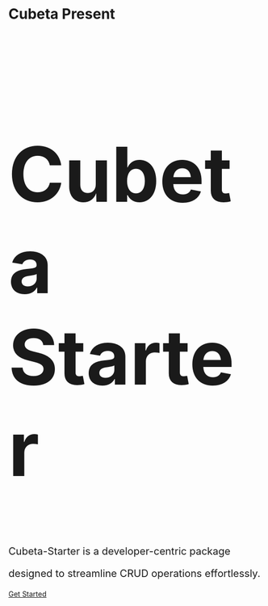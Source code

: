 <h1>Cubeta Present</h1>

<h1 style="font-size: 150px">Cubeta Starter</h1>

<p style="font-size: 20px">
Cubeta-Starter is a developer-centric package 
</p>
<p style="font-size: 20px">
designed to streamline CRUD operations effortlessly.</p>

[Get Started](introduction.md#introduction)

